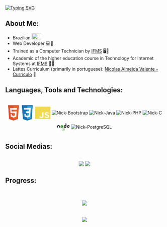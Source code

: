 [![Typing SVG](https://readme-typing-svg.herokuapp.com/?color=31EB3B&size=35&center=true&vCenter=true&width=1000&lines=Hello+There!;I+am+Nicolas+Almeida+Valente+🤠)](https://git.io/typing-svg)

<h2>About Me: </h2>

  * Brazilian <img src="https://logodownload.org/wp-content/uploads/2022/05/brazil-flag-bandeira-1.png" width="30" height="20">
  * Web Developer 💻🤍
  * Trained as a Computer Technician by <a href="https://www.ifms.edu.br/campi/campus-campo-grande/cursos/integrados/informatica">IFMS</a> 🖥️🔧
  * Academic of the higher education course in Technology for Internet Systems at <a href="https://www.ifms.edu.br/campi/campus-campo-grande/cursos/graduacao/sistemas-para-internet">IFMS</a> 🧑‍💻
  * Lattes Curriculum (primarily in portuguese): <a href="http://lattes.cnpq.br/0712278680118874">Nicolas Almeida Valente - Currículo</a> 📰


<h2>Languages, Tools and Technologies: </h2>

<div style="display: inline_block" align="center">
<br/>
  <img align="center" alt="Nick-HTML" height="50" width="40" margin="30px" src="https://raw.githubusercontent.com/devicons/devicon/master/icons/html5/html5-original.svg"/>
  
  <img align="center" alt="Nick-CSS" height="50" width="40" margin="30px" src="https://raw.githubusercontent.com/devicons/devicon/master/icons/css3/css3-original.svg"/>
  
  <img align="center" alt="Nick-JS" height="40" width="50" margin="50px" src="https://raw.githubusercontent.com/devicons/devicon/master/icons/javascript/javascript-plain.svg"/>
 
  <img align="center" alt="Nick-Bootstrap" height="60" width="50" margin="50px" src="https://cdn.jsdelivr.net/gh/devicons/devicon/icons/bootstrap/bootstrap-original.svg"/>
 
  <img align="center" alt="Nick-Java" height="60" width="50" margin="50px" src="https://cdn.jsdelivr.net/gh/devicons/devicon/icons/java/java-original.svg" />
  
  <img align="center" alt="Nick-PHP" height="60" width="50" margin="50px" src="https://cdn.jsdelivr.net/gh/devicons/devicon/icons/php/php-original.svg">

  <img align="center" alt="Nick-C" height="60" width="50" src="https://raw.githubusercontent.com/jmnote/z-icons/master/svg/c.svg">

  <img align="center" alt="Nick-NodeJS" width="40" height="40" src="https://raw.githubusercontent.com/devicons/devicon/master/icons/nodejs/nodejs-original-wordmark.svg"/>
  
  <img align="center" alt="Nick-PostgreSQL" height="60" width="50" margin="50px" src="https://cdn.jsdelivr.net/gh/devicons/devicon/icons/postgresql/postgresql-original-wordmark.svg"/>
   
</div>

<h2>Social Medias: </h2>
<br/>
<div align="center"> 
  <a href="https://www.instagram.com/nicolasalmeidav/" target="_blank"><img src="https://img.shields.io/badge/-Instagram-%23E4405F?style=for-the-badge&logo=instagram&logoColor=white" target="_blank"></a> 
  <a href="https://www.linkedin.com/in/nicolas-almeida-valente-658603249" target="_blank">
  <img src="https://img.shields.io/badge/-LinkedIn-%230077B5?style=for-the-badge&logo=linkedin&logoColor=white" target="_blank">
  </a> 
</div>

<h2>Progress: </h2>

<div align="center">

  <br/>
  <br/>
  <a href="https://github.com/Nicolas229A">
 
  
  <img height="180em" border-radius="20%" src="https://github-readme-stats.vercel.app/api/top-langs/?username=Nicolas229A&layout=compact&theme=dracula">
 
  <br/>
  <br/>
  
<p><img align="center" src="https://github-readme-streak-stats.herokuapp.com/?user=Nicolas229A&layout=compact&langs_count=7&theme=dracula" /></p>
</div>
